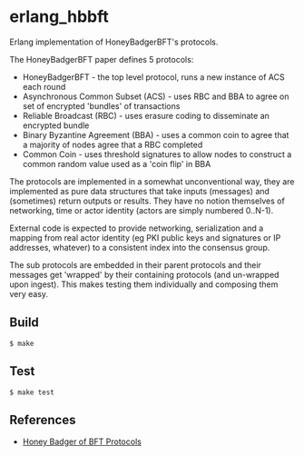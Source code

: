 erlang_hbbft
=====

Erlang implementation of HoneyBadgerBFT's protocols.

The HoneyBadgerBFT paper defines 5 protocols:

* HoneyBadgerBFT - the top level protocol, runs a new instance of ACS each round
* Asynchronous Common Subset (ACS) - uses RBC and BBA to agree on set of
  encrypted 'bundles' of transactions
* Reliable Broadcast (RBC) - uses erasure coding to disseminate an encrypted bundle
* Binary Byzantine Agreement (BBA) - uses a common coin to agree that a majority
  of nodes agree that a RBC completed
* Common Coin - uses threshold signatures to allow nodes to construct a common
  random value used as a 'coin flip' in BBA

The protocols are implemented in a somewhat unconventional way, they are
implemented as pure data structures that take inputs (messages) and (sometimes)
return outputs or results. They have no notion themselves of networking, time or
actor identity (actors are simply numbered 0..N-1).

External code is expected to provide networking, serialization and a mapping
from real actor identity (eg PKI public keys and signatures or IP addresses,
whatever) to a consistent index into the consensus group.

The sub protocols are embedded in their parent protocols and their messages get
'wrapped' by their containing protocols (and un-wrapped upon ingest). This makes
testing them individually and composing them very easy.

Build
-----

    $ make

Test
-----

    $ make test

References
-----

* [Honey Badger of BFT Protocols](https://eprint.iacr.org/2016/199.pdf)
